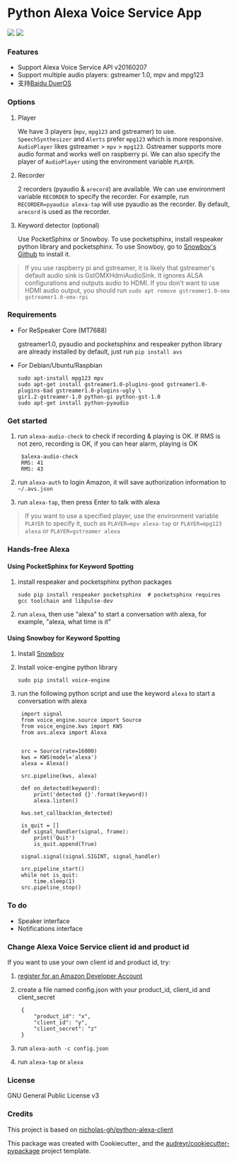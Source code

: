 Python Alexa Voice Service App
==============================

[![](https://img.shields.io/pypi/v/avs.svg)](https://pypi.python.org/pypi/avs)
[![](https://img.shields.io/travis/respeaker/avs.svg)](https://travis-ci.org/respeaker/avs)

### Features
* Support Alexa Voice Service API v20160207
* Support multiple audio players: gstreamer 1.0, mpv and mpg123
* 支持[Baidu DuerOS](https://github.com/respeaker/avs/wiki/%E4%BD%BF%E7%94%A8DuerOS%E7%9A%84AVS%E5%85%BC%E5%AE%B9%E6%9C%8D%E5%8A%A1)


### Options

1. Player

    We have 3 players (`mpv`, `mpg123` and gstreamer) to use.
    `SpeechSynthesizer` and `Alerts` prefer `mpg123` which is more responsive.
    `AudioPlayer` likes gstreamer > `mpv` > `mpg123`. Gstreamer supports more audio format and works well on raspberry pi. We can also specify the player of `AudioPlayer` using the environment variable `PLAYER`.

2. Recorder

    2 recorders (pyaudio & `arecord`) are available. We can use environment variable `RECORDER` to specify the recorder. For example, run `RECORDER=pyaudio alexa-tap` will use pyaudio as the recorder. By default, `arecord` is used as the recorder.

3. Keyword detector (optional)

    Use PocketSphinx or Snowboy. To use pocketsphinx, install respeaker python library and pocketsphinx.
    To use Snowboy, go to [Snowboy's Github](https://github.com/Kitt-AI/snowboy) to install it.

>If you use raspberry pi and gstreamer, it is likely that gstreamer's default audio sink is GstOMXHdmiAudioSink. It ignores ALSA configurations and outputs audio to HDMI. If you don't want to use HDMI audio output, you should run `sudo apt remove gstreamer1.0-omx gstreamer1.0-omx-rpi`

### Requirements
* For ReSpeaker Core (MT7688)

  gstreamer1.0, pyaudio and pocketsphinx and respeaker python library are already installed by default, just run `pip install avs`

* For Debian/Ubuntu/Raspbian

      sudo apt-install mpg123 mpv
      sudo apt-get install gstreamer1.0-plugins-good gstreamer1.0-plugins-bad gstreamer1.0-plugins-ugly \
      gir1.2-gstreamer-1.0 python-gi python-gst-1.0
      sudo apt-get install python-pyaudio

### Get started

1. run `alexa-audio-check` to check if recording & playing is OK. If RMS is not zero, recording is OK, if you can hear alarm, playing is OK

        $alexa-audio-check
        RMS: 41
        RMS: 43

2. run `alexa-auth` to login Amazon, it will save authorization information to `~/.avs.json`
3. run `alexa-tap`, then press Enter to talk with alexa

>If you want to use a specified player, use the environment variable `PLAYER` to specify it, such as `PLAYER=mpv alexa-tap` or `PLAYER=mpg123 alexa` or `PLAYER=gstreamer alexa`

### Hands-free Alexa
#### Using PocketSphinx for Keyword Spotting
1. install respeaker and pocketsphinx python packages

    `sudo pip install respeaker pocketsphinx  # pocketsphinx requires gcc toolchain and libpulse-dev`

2. run `alexa`, then use "alexa" to start a conversation with alexa, for example, "alexa, what time is it"

#### Using Snowboy for Keyword Spotting
1. Install [Snowboy](https://github.com/Kitt-AI/snowboy)
2. Install voice-engine python library

    `sudo pip install voice-engine`

3. run the following python script and use the keyword `alexa` to start a conversation with alexa


        import signal
        from voice_engine.source import Source
        from voice_engine.kws import KWS
        from avs.alexa import Alexa


        src = Source(rate=16000)
        kws = KWS(model='alexa')
        alexa = Alexa()

        src.pipeline(kws, alexa)

        def on_detected(keyword):
            print('detected {}'.format(keyword))
            alexa.listen()

        kws.set_callback(on_detected)

        is_quit = []
        def signal_handler(signal, frame):
            print('Quit')
            is_quit.append(True)

        signal.signal(signal.SIGINT, signal_handler)

        src.pipeline_start()
        while not is_quit:
            time.sleep(1)
        src.pipeline_stop()

### To do
* Speaker interface
* Notifications interface

### Change Alexa Voice Service client id and product id
If you want to use your own  client id and product id, try:

1. [register for an Amazon Developer Account](https://github.com/alexa/alexa-avs-raspberry-pi#61---register-your-product-and-create-a-security-profile)

2. create a file named config.json with your product_id, client_id and client_secret

        {
            "product_id": "x",
            "client_id": "y",
            "client_secret": "z"
        }

3. run `alexa-auth -c config.json`

4. run `alexa-tap` or `alexa`

### License
GNU General Public License v3


### Credits
This project is based on [nicholas-gh/python-alexa-client](https://github.com/nicholas-gh/python-alexa-client)

This package was created with Cookiecutter_ and the [audreyr/cookiecutter-pypackage](https://github.com/audreyr/cookiecutter-pypackage) project template.
